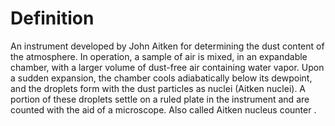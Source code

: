 # Definition

An instrument developed by John Aitken for determining the dust content
of the atmosphere. In operation, a sample of air is mixed, in an
expandable chamber, with a larger volume of dust-free air containing
water vapor. Upon a sudden expansion, the chamber cools adiabatically
below its dewpoint, and the droplets form with the dust particles as
nuclei (Aitken nuclei). A portion of these droplets settle on a ruled
plate in the instrument and are counted with the aid of a microscope.
Also called Aitken nucleus counter .
